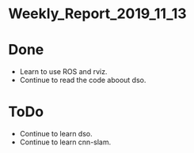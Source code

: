 Weekly_Report_2019_11_13
====

# Done

+ Learn to use ROS and rviz.
+ Continue to read the code aboout dso.

# ToDo

+ Continue to learn dso.
+ Continue to learn cnn-slam.
